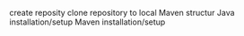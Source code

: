 create reposity
clone repository to local
Maven structur
Java installation/setup
Maven installation/setup
